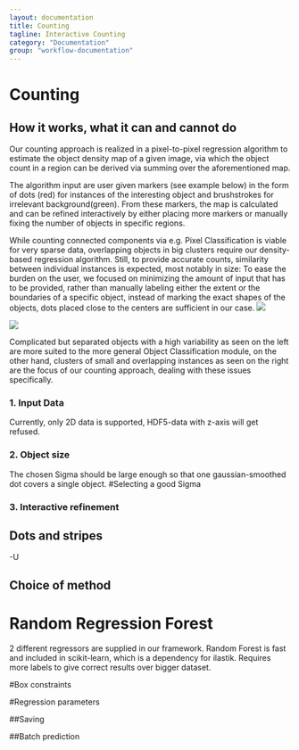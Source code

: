 ```yaml
---
layout: documentation
title: Counting
tagline: Interactive Counting
category: "Documentation"
group: "workflow-documentation"
---
```

# Counting
## How it works, what it can and cannot do

Our counting approach is realized in a pixel-to-pixel regression algorithm to estimate the object density map of a given image, 
via which the object count in a region can be derived via summing over the aforementioned map.

The algorithm input are user given markers (see example below) in the form of dots (red)
for instances of the interesting object and brushstrokes for irrelevant background(green).
From these markers, the map is calculated and can be refined interactively by either placing more markers 
or manually fixing the number of objects in specific regions. 

While counting connected components via e.g. Pixel Classification is viable for very sparse data, 
overlapping objects in big clusters require our density-based regression algorithm.
Still, to provide accurate counts, similarity between individual instances is expected, most notably in size:
To ease the burden on the user, we focused on minimizing the amount of input that has to be provided, rather than manually labeling either the extent or the boundaries of a specific object, 
instead of marking the exact shapes of the objects, dots placed close to the centers are sufficient in our case.
![](counting_intro_overview.png)

![](counting_good_bad.png)

Complicated but separated objects with a high variability as seen on the left are more suited to the more general Object Classification module, on the other hand, clusters of small and overlapping instances as seen on the right are the focus of
our counting approach, dealing with these issues specifically.

### 1. Input Data
Currently, only 2D data is supported, HDF5-data with z-axis will get refused.

### 2. Object size

The chosen Sigma should be large enough so that one gaussian-smoothed dot covers a single object.
#Selecting a good Sigma


### 3. Interactive refinement
## Dots and stripes
-U
## Choice of method
# Random Regression Forest
2 different regressors are supplied in our framework.
Random Forest is fast and included in scikit-learn, which is a dependency for ilastik.
Requires more labels to give correct results over bigger dataset.



#Box constraints


#Regression parameters

##Saving

##Batch prediction


